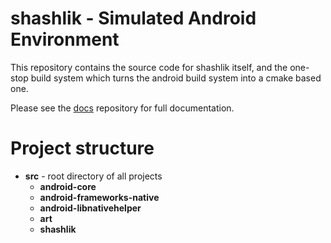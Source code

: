 shashlik - Simulated Android Environment
===============================================================================

This repository contains the source code for shashlik itself, and the one-stop
build system which turns the android build system into a cmake based one.

Please see the [docs](https://github.com/shashlik/docs) repository for full documentation.


# Project structure
* **src** - root directory of all projects
  * **android-core**
  * **android-frameworks-native**
  * **android-libnativehelper**
  * **art**
  * **shashlik**
